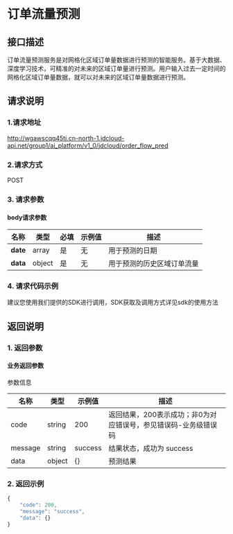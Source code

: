 # 订单流量预测

## 接口描述
订单流量预测服务是对网格化区域订单量数据进行预测的智能服务。基于大数据、深度学习技术，可精准的对未来的区域订单量进行预测。用户输入过去一定时间的网格化区域订单量数据，就可以对未来的区域订单量数据进行预测。
## 请求说明

### 1.请求地址
http://wgawscqq45tj.cn-north-1.jdcloud-api.net/group1/ai_platform/v1_0/jdcloud/order_flow_pred

### 2.请求方式
POST

### 3. 请求参数

####  body请求参数
|名称|类型|必填|示例值|描述|
|---|---|---|---|---|
|**date**|array| 是 | 无 | 用于预测的日期|
|**data**|object| 是 | 无 | 用于预测的历史区域订单流量|

### 4. 请求代码示例
建议您使用我们提供的SDK进行调用，SDK获取及调用方式详见sdk的使用方法

## 返回说明

### 1. 返回参数

#### 业务返回参数
参数信息

|名称|类型|示例值|描述|
|---|---|---|---|
|code|string | 200 | 返回结果，200表示成功；非0为对应错误号，参见错误码-业务级错误码|
|message|string | success | 结果状态，成功为 success |
|data| object | {} | 预测结果 |

### 2. 返回示例
```js
{
    "code": 200,
    "message": "success",
    "data": {}
}
```